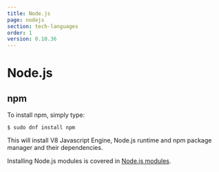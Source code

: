 ```yaml
---
title: Node.js
page: nodejs
section: tech-languages
order: 1
version: 0.10.36
---
```


# Node.js

## npm

To install npm, simply type:

```
$ sudo dnf install npm
```

This will install V8 Javascript Engine, Node.js runtime and npm package manager and their dependencies.

Installing Node.js modules is covered in [Node.js modules](/tech/languages/nodejs/modules.html).
